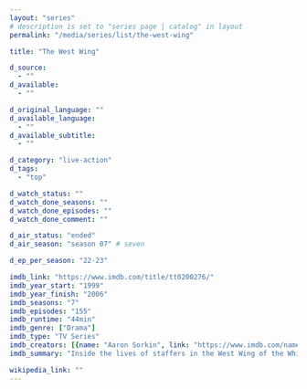 ```yaml
---
layout: "series"
# description is set to "series page | catalog" in layout
permalink: "/media/series/list/the-west-wing"

title: "The West Wing"

d_source:
  - ""
d_available:
  - ""

d_original_language: ""
d_available_language:
  - ""
d_available_subtitle:
  - ""

d_category: "live-action"
d_tags:
  - "top"

d_watch_status: ""
d_watch_done_seasons: ""
d_watch_done_episodes: ""
d_watch_done_comment: ""

d_air_status: "ended"
d_air_season: "season 07" # seven

d_ep_per_season: "22-23"

imdb_link: "https://www.imdb.com/title/tt0200276/"
imdb_year_start: "1999"
imdb_year_finish: "2006"
imdb_seasons: "7"
imdb_episodes: "155"
imdb_runtime: "44min"
imdb_genre: ["Drama"]
imdb_type: "TV Series"
imdb_creators: [{name: "Aaron Sorkin", link: "https://www.imdb.com/name/nm0815070/?ref_=tt_ov_wr"}]
imdb_summary: "Inside the lives of staffers in the West Wing of the White House."

wikipedia_link: ""
---
```

